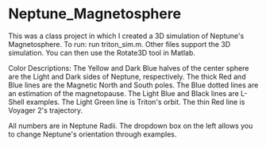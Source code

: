 Neptune_Magnetosphere
===============

This was a class project in which I created a 3D simulation of Neptune's Magnetosphere.
To run: run triton_sim.m. Other files support the 3D simulation. You can then use the Rotate3D tool in Matlab.

Color Descriptions:
The Yellow and Dark Blue halves of the center sphere are the Light and Dark sides of Neptune, respectively.
The thick Red and Blue lines are the Magnetic North and South poles.
The Blue dotted lines are an estimation of the magnetopause.
The Light Blue and Black lines are L-Shell examples.
The Light Green line is Triton's orbit.
The thin Red line is Voyager 2's trajectory.

All numbers are in Neptune Radii. The dropdown box on the left allows you to change Neptune's orientation through examples.
